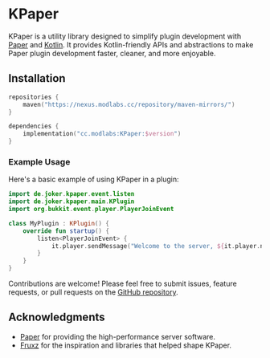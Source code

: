 # KPaper

KPaper is a utility library designed to simplify plugin development with [Paper](https://papermc.io/) and [Kotlin](https://kotlinlang.org/). It provides Kotlin-friendly APIs and abstractions to make Paper plugin development faster, cleaner, and more enjoyable.

## Installation

```kotlin
repositories {
    maven("https://nexus.modlabs.cc/repository/maven-mirrors/")
}

dependencies {
    implementation("cc.modlabs:KPaper:$version")
}
```

### Example Usage

Here's a basic example of using KPaper in a plugin:

```kotlin
import de.joker.kpaper.event.listen
import de.joker.kpaper.main.KPlugin
import org.bukkit.event.player.PlayerJoinEvent

class MyPlugin : KPlugin() {
    override fun startup() {
        listen<PlayerJoinEvent> {
            it.player.sendMessage("Welcome to the server, ${it.player.name}!")
        }
    }
}
```

Contributions are welcome! Please feel free to submit issues, feature requests, or pull requests on the [GitHub repository](https://github.com/ModLabsCC/KPaper).

## Acknowledgments

- [Paper](https://papermc.io/) for providing the high-performance server software.
- [Fruxz](https://github.com/TheFruxz) for the inspiration and libraries that helped shape KPaper.

 
